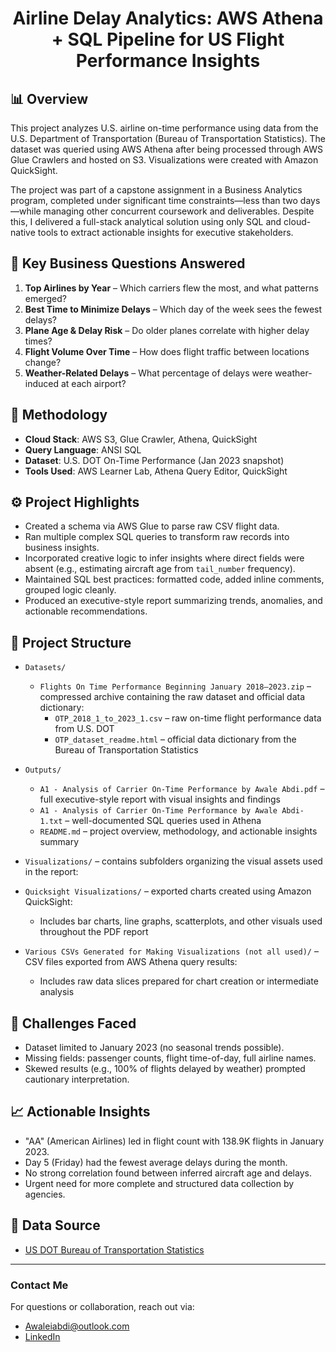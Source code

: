 <h1 align="center">Airline Delay Analytics: AWS Athena + SQL Pipeline for US Flight Performance Insights</h1>

## 📊 Overview
This project analyzes U.S. airline on-time performance using data from the U.S. Department of Transportation (Bureau of Transportation Statistics). The dataset was queried using AWS Athena after being processed through AWS Glue Crawlers and hosted on S3. Visualizations were created with Amazon QuickSight.

The project was part of a capstone assignment in a Business Analytics program, completed under significant time constraints—less than two days—while managing other concurrent coursework and deliverables. Despite this, I delivered a full-stack analytical solution using only SQL and cloud-native tools to extract actionable insights for executive stakeholders.

## 📌 Key Business Questions Answered
1. **Top Airlines by Year** – Which carriers flew the most, and what patterns emerged?
2. **Best Time to Minimize Delays** – Which day of the week sees the fewest delays?
3. **Plane Age & Delay Risk** – Do older planes correlate with higher delay times?
4. **Flight Volume Over Time** – How does flight traffic between locations change?
5. **Weather-Related Delays** – What percentage of delays were weather-induced at each airport?

## 🧠 Methodology
- **Cloud Stack**: AWS S3, Glue Crawler, Athena, QuickSight
- **Query Language**: ANSI SQL
- **Dataset**: U.S. DOT On-Time Performance (Jan 2023 snapshot)
- **Tools Used**: AWS Learner Lab, Athena Query Editor, QuickSight

## ⚙️ Project Highlights
- Created a schema via AWS Glue to parse raw CSV flight data.
- Ran multiple complex SQL queries to transform raw records into business insights.
- Incorporated creative logic to infer insights where direct fields were absent (e.g., estimating aircraft age from `tail_number` frequency).
- Maintained SQL best practices: formatted code, added inline comments, grouped logic cleanly.
- Produced an executive-style report summarizing trends, anomalies, and actionable recommendations.


## 📁 Project Structure

- `Datasets/`  
  - `Flights On Time Performance Beginning January 2018–2023.zip` – compressed archive containing the raw dataset and official data dictionary:  
    - `OTP_2018_1_to_2023_1.csv` – raw on-time flight performance data from U.S. DOT  
    - `OTP_dataset_readme.html` – official data dictionary from the Bureau of Transportation Statistics  

- `Outputs/`  
  - `A1 - Analysis of Carrier On-Time Performance by Awale Abdi.pdf` – full executive-style report with visual insights and findings  
  - `A1 - Analysis of Carrier On-Time Performance by Awale Abdi-1.txt` – well-documented SQL queries used in Athena  
  - `README.md` – project overview, methodology, and actionable insights summary  
- `Visualizations/` – contains subfolders organizing the visual assets used in the report:
- `Quicksight Visualizations/` – exported charts created using Amazon QuickSight:  
    - Includes bar charts, line graphs, scatterplots, and other visuals used throughout the PDF report  
- `Various CSVs Generated for Making Visualizations (not all used)/` – CSV files exported from AWS Athena query results:  
    - Includes raw data slices prepared for chart creation or intermediate analysis  


## 🧩 Challenges Faced
- Dataset limited to January 2023 (no seasonal trends possible).
- Missing fields: passenger counts, flight time-of-day, full airline names.
- Skewed results (e.g., 100% of flights delayed by weather) prompted cautionary interpretation.

## 📈 Actionable Insights
- "AA" (American Airlines) led in flight count with 138.9K flights in January 2023.
- Day 5 (Friday) had the fewest average delays during the month.
- No strong correlation found between inferred aircraft age and delays.
- Urgent need for more complete and structured data collection by agencies.

## 🔗 Data Source
- [US DOT Bureau of Transportation Statistics](https://www.transtats.bts.gov/Fields.asp?gnoyr_VQ=FGJ)

---

### **Contact Me**

For questions or collaboration, reach out via:

- Awaleiabdi@outlook.com  
- [LinkedIn](https://www.linkedin.com/in/awale-abdi/)


